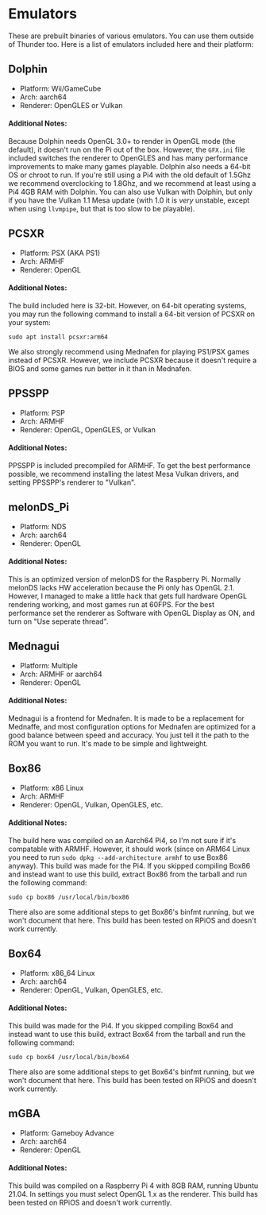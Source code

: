 # Emulators
These are prebuilt binaries of various emulators. You can use them outside of Thunder too. Here is a list of emulators included here and their platform:
## Dolphin
- Platform: Wii/GameCube
- Arch: aarch64
- Renderer: OpenGLES or Vulkan
#### Additional Notes:
Because Dolphin needs OpenGL 3.0+ to render in OpenGL mode (the default), it doesn't run on the Pi out of the box. However, the `GFX.ini` file included switches the renderer to OpenGLES and has many performance improvements to make many games playable. Dolphin also needs a 64-bit OS or chroot to run. If you're still using a Pi4 with the old default of 1.5Ghz we recommend overclocking to 1.8Ghz, and we recommend at least using a Pi4 4GB RAM with Dolphin. You can also use Vulkan with Dolphin, but only if you have the Vulkan 1.1 Mesa update (with 1.0 it is *very* unstable, except when using `llvmpipe`, but that is too slow to be playable).
## PCSXR
- Platform: PSX (AKA PS1)
- Arch: ARMHF
- Renderer: OpenGL
#### Additional Notes:
The build included here is 32-bit. However, on 64-bit operating systems, you may run the following command to install a 64-bit version of PCSXR on your system:
```
sudo apt install pcsxr:arm64
```
We also strongly recommend using Mednafen for playing PS1/PSX games instead of PCSXR. However, we include PCSXR because it doesn't require a BIOS and some games run better in it than in Mednafen.
## PPSSPP
- Platform: PSP
- Arch: ARMHF
- Renderer: OpenGL, OpenGLES, or Vulkan
#### Additional Notes:
PPSSPP is included precompiled for ARMHF. To get the best performance possible, we recommend installing the latest Mesa Vulkan drivers, and setting PPSSPP's renderer to "Vulkan".
## melonDS_Pi
- Platform: NDS
- Arch: aarch64
- Renderer: OpenGL
#### Additional Notes:
This is an optimized version of melonDS for the Raspberry Pi. Normally melonDS lacks HW acceleration because the Pi only has OpenGL 2.1. However, I managed to make a little hack that gets full hardware OpenGL rendering working, and most games run at 60FPS. For the best performance set the renderer as Software with OpenGL Display as ON, and turn on "Use seperate thread".
## Mednagui
- Platform: Multiple
- Arch: ARMHF or aarch64
- Renderer: OpenGL
#### Additional Notes:
Mednagui is a frontend for Mednafen. It is made to be a replacement for Mednaffe, and most configuration options for Mednafen are optimized for a good balance between speed and accuracy. You just tell it the path to the ROM you want to run. It's made to be simple and lightweight.
## Box86
- Platform: x86 Linux
- Arch: ARMHF
- Renderer: OpenGL, Vulkan, OpenGLES, etc.
#### Additional Notes:
The build here was compiled on an Aarch64 Pi4, so I'm not sure if it's compatable with ARMHF. However, it should work (since on ARM64 Linux you need to run `sudo dpkg --add-architecture armhf` to use Box86 anyway). This build was made for the Pi4. If you skipped compiling Box86 and instead want to use this build, extract Box86 from the tarball and run the following command:
```
sudo cp box86 /usr/local/bin/box86
```
There also are some additional steps to get Box86's binfmt running, but we won't document that here. This build has been tested on RPiOS and doesn't work currently.
## Box64
- Platform: x86_64 Linux
- Arch: aarch64
- Renderer: OpenGL, Vulkan, OpenGLES, etc.
#### Additional Notes:
This build was made for the Pi4. If you skipped compiling Box64 and instead want to use this build, extract Box64 from the tarball and run the following command:
```
sudo cp box64 /usr/local/bin/box64
```
There also are some additional steps to get Box64's binfmt running, but we won't document that here. This build has been tested on RPiOS and doesn't work currently.
## mGBA
- Platform: Gameboy Advance
- Arch: aarch64
- Renderer: OpenGL
#### Additional Notes:
This build was compiled on a Raspberry Pi 4 with 8GB RAM, running Ubuntu 21.04. In settings you must select OpenGL 1.x as the renderer. This build has been tested on RPiOS and doesn't work currently.

